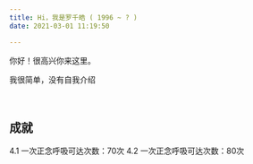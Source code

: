 ```yaml
---
title: Hi，我是罗千皓 ( 1996 ~ ? )
date: 2021-03-01 11:19:50

---
```



你好！很高兴你来这里。

我很简单，没有自我介绍


<br>

## 成就
4.1 一次正念呼吸可达次数：70次
4.2 一次正念呼吸可达次数：80次
